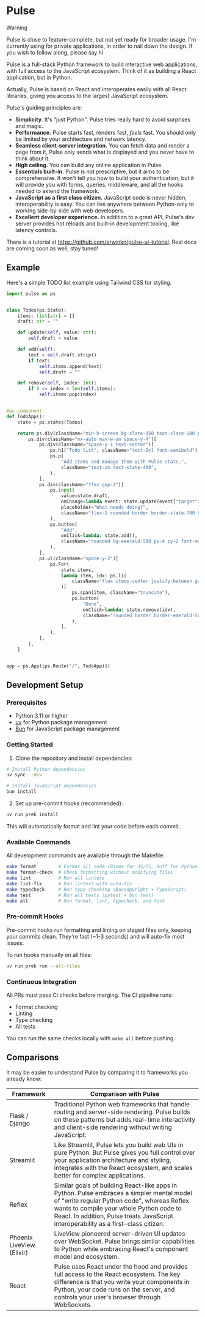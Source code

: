 # Pulse

> [!WARNING]
> Pulse is close to feature-complete, but not yet ready for broader usage. I'm currently using for private applications, in order to nail down the design. If you wish to follow along, please say hi

Pulse is a full-stack Python framework to build interactive web applications, with full access to the JavaScript ecosystem. Think of it as building a React application, but in Python.

Actually, Pulse is based on React and interoperates easily with all React libraries, giving you access to the largest JavaScript ecosystem.

Pulse's guiding principles are:

- **Simplicity.** It's "just Python". Pulse tries really hard to avoid surprises and magic.
- **Performance.** Pulse starts fast, renders fast, _feels_ fast. You should only be limited by your architecture and network latency.
- **Seamless client-server integration.** You can fetch data and render a page from it, Pulse only sends what is displayed and you never have to think about it.
- **High ceiling.** You can build any online application in Pulse.
- **Essentials built-in.** Pulse is not prescriptive, but it aims to be comprehensive. It won't tell you how to build your authentication, but it will provide you with forms, queries, middleware, and all the hooks needed to extend the framework.
- **JavaScript as a first class citizen.** JavaScript code is never hidden, interoperability is easy. You can live anywhere between Python-only to working side-by-side with web developers.
- **Excellent developer experience.** In addition to a great API, Pulse's dev server provides hot reloads and built-in development tooling, like latency controls.

There is a tutorial at https://github.com/erwinkn/pulse-ui-tutorial. Real docs are coming soon as well, stay tuned!

## Example

Here's a simple TODO list example using Tailwind CSS for styling. 

```python
import pulse as ps


class Todos(ps.State):
    items: list[str] = []
    draft: str = ""

    def update(self, value: str):
        self.draft = value

    def add(self):
        text = self.draft.strip()
        if text:
            self.items.append(text)
            self.draft = ""

    def remove(self, index: int):
        if 0 <= index < len(self.items):
            self.items.pop(index)


@ps.component
def TodoApp():
    state = ps.states(Todos)

    return ps.div(className="min-h-screen bg-slate-950 text-slate-100 p-8")[
        ps.div(className="mx-auto max-w-sm space-y-4")[
            ps.div(className="space-y-1 text-center")[
                ps.h1("Todo list", className="text-2xl font-semibold"),
                ps.p(
                    "Add items and manage them with Pulse state.",
                    className="text-sm text-slate-400",
                ),
            ],
            ps.div(className="flex gap-2")[
                ps.input(
                    value=state.draft,
                    onChange=lambda event: state.update(event["target"]["value"]),
                    placeholder="What needs doing?",
                    className="flex-1 rounded border border-slate-700 bg-slate-900 px-3 py-2",
                ),
                ps.button(
                    "Add",
                    onClick=lambda: state.add(),
                    className="rounded bg-emerald-500 px-4 py-2 font-medium text-slate-900",
                ),
            ],
            ps.ul(className="space-y-2")[
                ps.For(
                    state.items,
                    lambda item, idx: ps.li(
                        className="flex items-center justify-between gap-3 rounded border border-slate-800 bg-slate-900 px-3 py-2",
                    )[
                        ps.span(item, className="truncate"),
                        ps.button(
                            "Done",
                            onClick=lambda: state.remove(idx),
                            className="rounded border border-emerald-500 px-2 py-1 text-xs text-emerald-300",
                        ),
                    ],
                ),
            ],
        ],
    ]


app = ps.App([ps.Route("/", TodoApp)])

```

## Development Setup

### Prerequisites

- Python 3.11 or higher
- [uv](https://docs.astral.sh/uv/) for Python package management
- [Bun](https://bun.sh/) for JavaScript package management

### Getting Started

1. Clone the repository and install dependencies:

```bash
# Install Python dependencies
uv sync --dev

# Install JavaScript dependencies
bun install
```

2. Set up pre-commit hooks (recommended):

```bash
uv run prek install
```

This will automatically format and lint your code before each commit.

### Available Commands

All development commands are available through the Makefile:

```bash
make format        # Format all code (Biome for JS/TS, Ruff for Python)
make format-check  # Check formatting without modifying files
make lint          # Run all linters
make lint-fix      # Run linters with auto-fix
make typecheck     # Run type checking (Basedpyright + TypeScript)
make test          # Run all tests (pytest + bun test)
make all           # Run format, lint, typecheck, and test
```

### Pre-commit Hooks

Pre-commit hooks run formatting and linting on staged files only, keeping your commits clean. They're fast (~1-3 seconds) and will auto-fix most issues.

To run hooks manually on all files:

```bash
uv run prek run --all-files
```

### Continuous Integration

All PRs must pass CI checks before merging. The CI pipeline runs:
- Format checking
- Linting
- Type checking
- All tests

You can run the same checks locally with `make all` before pushing.

## Comparisons

It may be easier to understand Pulse by comparing it to frameworks you already know:

| Framework                 | Comparison with Pulse                                                                                                                                                                                                                                                       |
| ------------------------- | --------------------------------------------------------------------------------------------------------------------------------------------------------------------------------------------------------------------------------------------------------------------------- |
| Flask / Django            | Traditional Python web frameworks that handle routing and server-side rendering. Pulse builds on these patterns but adds real-time interactivity and client-side rendering without writing JavaScript.                                                                      |
| Streamlit                 | Like Streamlit, Pulse lets you build web UIs in pure Python. But Pulse gives you full control over your application architecture and styling, integrates with the React ecosystem, and scales better for complex applications.                                              |
| Reflex                    | Similar goals of building React-like apps in Python. Pulse embraces a simpler mental model of "write regular Python code", whereas Reflex wants to compile your whole Python code to React. In addition, Pulse treats JavaScript interoperability as a first-class citizen. |
| Phoenix LiveView (Elixir) | LiveView pioneered server-driven UI updates over WebSocket. Pulse brings similar capabilities to Python while embracing React's component model and ecosystem.                                                                                                              |
| React                     | Pulse uses React under the hood and provides full access to the React ecosystem. The key difference is that you write your components in Python, your code runs on the server, and controls your user's browser through WebSockets.                                         |
